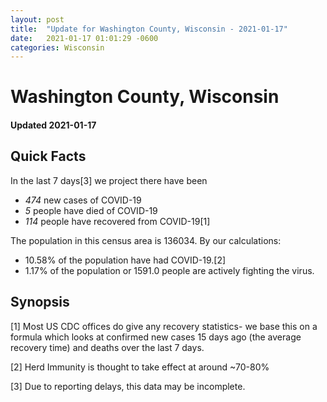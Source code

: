 ```yaml
---
layout: post
title:  "Update for Washington County, Wisconsin - 2021-01-17"
date:   2021-01-17 01:01:29 -0600
categories: Wisconsin
---
```


# Washington County, Wisconsin
#### Updated 2021-01-17

## Quick Facts

In the last 7 days[3] we project there have been
- *474* new cases of COVID-19
- *5* people have died of COVID-19
- *114* people have recovered from COVID-19[1]

The population in this census area is 136034. By our calculations:
- 10.58% of the population have had COVID-19.[2]
- 1.17% of the population or 1591.0 people are actively fighting the virus.

## Synopsis




[1] Most US CDC offices do give any recovery statistics- we base this on a formula which looks at confirmed new cases
15 days ago (the average recovery time) and deaths over the last 7 days.

[2] Herd Immunity is thought to take effect at around ~70-80%

[3] Due to reporting delays, this data may be incomplete.
 
    